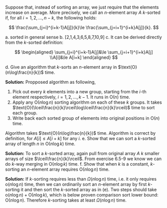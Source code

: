 Suppose that, instead of sorting an array, we just require that the elements increase on average. More precisely, we call an $n$-element array $A$ $k$-sorted if, for all $i=1,2,...,n-k$, the following holds:

$$
\frac{\sum_{j=i}^{i+k-1}A[j]}{k}\le \frac{\sum_{j=i+1}^{i+k}A[j]}{k}.
$$

a.
sorted in general sense
b.
[2,1,4,3,6,5,8,7,10,9]
c.
It can be derived directly from the $k$-sorted definition:

$$
\begin{aligned}
\sum_{j=i}^{i+k-1}A[j]&\le \sum_{j=i+1}^{i+k}A[j]
\\A[i]&\le A[i+k]
\end{aligned}
$$

d.
Give an algorithm that $k$-sorts an $n$-element array in $\text{O}(n\log\frac{n}{k})$ time.

**Solution:**
Propposed algorithm as following,
1. Pick out every $k$ elements into a new group, starting from the $i$-th element respectively, $i=1,2,...,k-1$. It runs in $\text{O}(n)$ time.
2. Apply any $\text{O}(n\log{n})$ sorting algorithm on each of these $k$ groups. It takes $\text{O}(\lceil\frac{n}{k}\rceil\log\lceil\frac{n}{k}\rceil)$ time to sort each group.
3. Write back each sorted group of elements into original positions in $\text{O}(n)$ time.

Algorithm takes $\text{O}(n\log\frac{n}{k})$ time.
Algorithm is correct by definition, for $A[i]\le A[i+k]$ for any $i$.
e.
Show that we can sort a $k$-sorted array of length $n$ in $\text{O}(n\log{k})$ time.

**Solution:**
To sort a $k$-sorted array, again pull from original array $A$ $k$ smaller arrays of size $\lceil\frac{n}{k}\rceil$. From exercise 6.5-9 we know we can do $k$-way merging in $\text{O}(n\log{k})$ time.
f.
Show that when $k$ is a constant, $k$-sorting an $n$-element array requires $\text{O}(n\log{n})$ time.
 
**Solution:**
If $k$-sorting requires less than $\Omega(n\log{n})$ time, i.e. it only requires $\text{o}(n\log{n})$ time, then we can ordinarily sort an $n$-element array by first $k$-sorting it and then sort the $k$-sorted array as in (e). Two steps should take $\text{o}(n\log{n})+\text{O}(n\log{k})$, which is below proven comparison sort lower bound: $\text{O}(n\log{n})$. Therefore $k$-sorting takes at least $\Omega(n\log{n})$ time.
